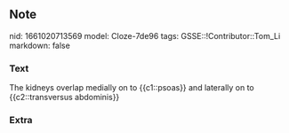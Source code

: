 ## Note
nid: 1661020713569
model: Cloze-7de96
tags: GSSE::!Contributor::Tom_Li
markdown: false

### Text
The kidneys overlap medially on to {{c1::psoas}} and laterally on to {{c2::transversus abdominis}}

### Extra

